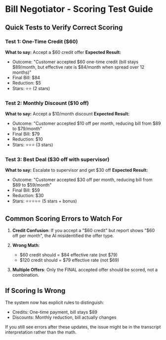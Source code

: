 # Bill Negotiator - Scoring Test Guide

## Quick Tests to Verify Correct Scoring

### Test 1: One-Time Credit ($60)
**What to say:** Accept a $60 credit offer
**Expected Result:**
- Outcome: "Customer accepted $60 one-time credit (bill stays $89/month, but effective rate is $84/month when spread over 12 months)"
- Final Bill: $84
- Reduction: $5
- Stars: ⭐⭐ (2 stars)

### Test 2: Monthly Discount ($10 off)
**What to say:** Accept a $10/month discount
**Expected Result:**
- Outcome: "Customer accepted $10 off per month, reducing bill from $89 to $79/month"
- Final Bill: $79
- Reduction: $10
- Stars: ⭐⭐⭐ (3 stars)

### Test 3: Best Deal ($30 off with supervisor)
**What to say:** Escalate to supervisor and get $30 off
**Expected Result:**
- Outcome: "Customer accepted $30 off per month, reducing bill from $89 to $59/month"
- Final Bill: $59
- Reduction: $30
- Stars: ⭐⭐⭐⭐⭐ (5 stars + bonus)

## Common Scoring Errors to Watch For

1. **Credit Confusion**: If you accept a "$60 credit" but report shows "$60 off per month", the AI misidentified the offer type.

2. **Wrong Math**: 
   - $60 credit should = $84 effective rate (not $79)
   - $120 credit should = $79 effective rate (not $69)

3. **Multiple Offers**: Only the FINAL accepted offer should be scored, not a combination.

## If Scoring Is Wrong

The system now has explicit rules to distinguish:
- Credits: One-time payment, bill stays $89
- Discounts: Monthly reduction, bill actually changes

If you still see errors after these updates, the issue might be in the transcript interpretation rather than the math. 